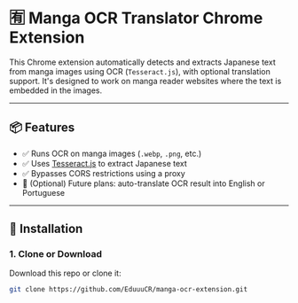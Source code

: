 # 🈶 Manga OCR Translator Chrome Extension

This Chrome extension automatically detects and extracts Japanese text from manga images using OCR (`Tesseract.js`), with optional translation support. It's designed to work on manga reader websites where the text is embedded in the images.

---

## 📦 Features

- ✅ Runs OCR on manga images (`.webp`, `.png`, etc.)
- ✅ Uses [Tesseract.js](https://github.com/naptha/tesseract.js) to extract Japanese text
- ✅ Bypasses CORS restrictions using a proxy
- 🚧 (Optional) Future plans: auto-translate OCR result into English or Portuguese

---

## 🔧 Installation

### 1. Clone or Download

Download this repo or clone it:

```bash
git clone https://github.com/EduuuCR/manga-ocr-extension.git
